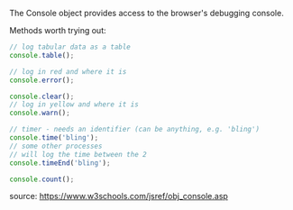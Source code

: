 The Console object provides access to the browser's debugging console.

Methods worth trying out:
```js
// log tabular data as a table
console.table();

// log in red and where it is
console.error();

console.clear();
// log in yellow and where it is
console.warn();

// timer - needs an identifier (can be anything, e.g. 'bling')
console.time('bling');
// some other processes
// will log the time between the 2
console.timeEnd('bling');

console.count();
```



source: https://www.w3schools.com/jsref/obj_console.asp